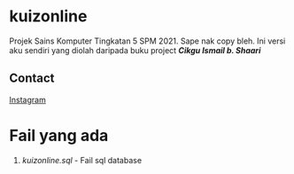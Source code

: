 # kuizonline
Projek Sains Komputer Tingkatan 5 SPM 2021. Sape nak copy bleh. Ini versi aku sendiri yang diolah daripada buku project **_Cikgu Ismail b. Shaari_**

## Contact
[Instagram](https://www.instagram.com/mhaziqrk)

# Fail yang ada
1. _kuizonline.sql_ - Fail sql database

